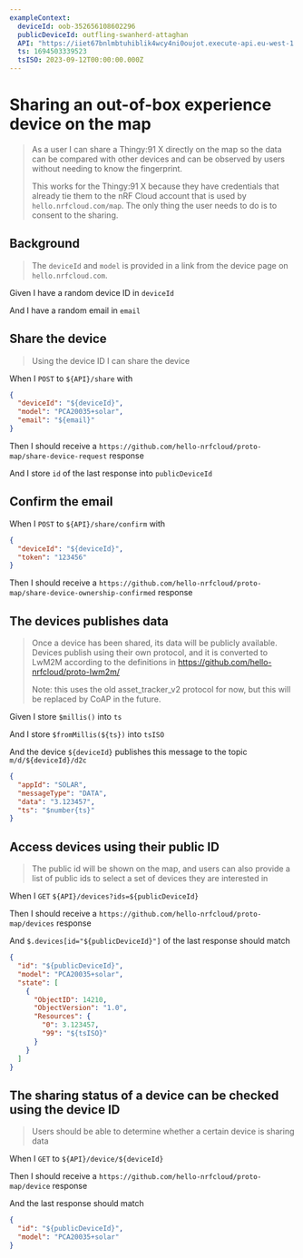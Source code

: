 ```yaml
---
exampleContext:
  deviceId: oob-352656108602296
  publicDeviceId: outfling-swanherd-attaghan
  API: "https://iiet67bnlmbtuhiblik4wcy4ni0oujot.execute-api.eu-west-1.amazonaws.com/2024-04-12"
  ts: 1694503339523
  tsISO: 2023-09-12T00:00:00.000Z
---
```


# Sharing an out-of-box experience device on the map

> As a user I can share a Thingy:91 X directly on the map so the data can be
> compared with other devices and can be observed by users without needing to
> know the fingerprint.
>
> This works for the Thingy:91 X because they have credentials that already tie
> them to the nRF Cloud account that is used by `hello.nrfcloud.com/map`. The
> only thing the user needs to do is to consent to the sharing.

## Background

> The `deviceId` and `model` is provided in a link from the device page on
> `hello.nrfcloud.com`.

Given I have a random device ID in `deviceId`

And I have a random email in `email`

## Share the device

> Using the device ID I can share the device

When I `POST` to `${API}/share` with

```json
{
  "deviceId": "${deviceId}",
  "model": "PCA20035+solar",
  "email": "${email}"
}
```

Then I should receive a
`https://github.com/hello-nrfcloud/proto-map/share-device-request` response

And I store `id` of the last response into `publicDeviceId`

## Confirm the email

When I `POST` to `${API}/share/confirm` with

```json
{
  "deviceId": "${deviceId}",
  "token": "123456"
}
```

Then I should receive a
`https://github.com/hello-nrfcloud/proto-map/share-device-ownership-confirmed`
response

## The devices publishes data

> Once a device has been shared, its data will be publicly available.  
> Devices publish using their own protocol, and it is converted to LwM2M
> according to the definitions in https://github.com/hello-nrfcloud/proto-lwm2m/
>
> Note: this uses the old asset_tracker_v2 protocol for now, but this will be
> replaced by CoAP in the future.

Given I store `$millis()` into `ts`

And I store `$fromMillis(${ts})` into `tsISO`

And the device `${deviceId}` publishes this message to the topic
`m/d/${deviceId}/d2c`

```json
{
  "appId": "SOLAR",
  "messageType": "DATA",
  "data": "3.123457",
  "ts": "$number{ts}"
}
```

## Access devices using their public ID

> The public id will be shown on the map, and users can also provide a list of
> public ids to select a set of devices they are interested in

When I `GET` `${API}/devices?ids=${publicDeviceId}`

Then I should receive a `https://github.com/hello-nrfcloud/proto-map/devices`
response

And `$.devices[id="${publicDeviceId}"]` of the last response should match

```json
{
  "id": "${publicDeviceId}",
  "model": "PCA20035+solar",
  "state": [
    {
      "ObjectID": 14210,
      "ObjectVersion": "1.0",
      "Resources": {
        "0": 3.123457,
        "99": "${tsISO}"
      }
    }
  ]
}
```

## The sharing status of a device can be checked using the device ID

> Users should be able to determine whether a certain device is sharing data

When I `GET` to `${API}/device/${deviceId}`

Then I should receive a `https://github.com/hello-nrfcloud/proto-map/device`
response

And the last response should match

```json
{
  "id": "${publicDeviceId}",
  "model": "PCA20035+solar"
}
```
